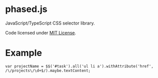 # phased.js
JavaScript/TypeScript CSS selector library.

Code licensed under [MIT License](LICENSE).

# Example
```
var projectName = $$('#task').all('ul li a').withAttribute('href', /\/projects\/\d+$/).maybe.textContent;
```
